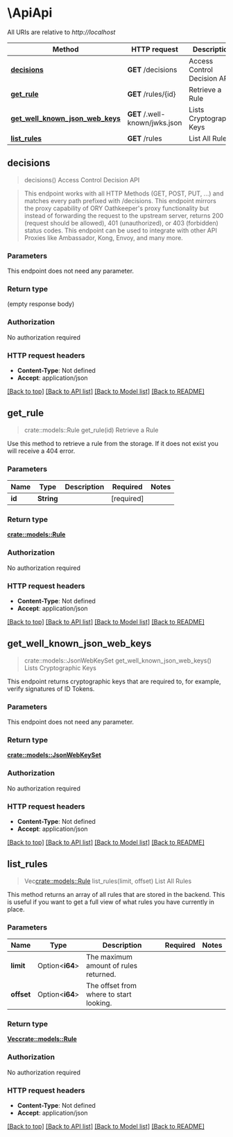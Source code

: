 # \ApiApi

All URIs are relative to *http://localhost*

Method | HTTP request | Description
------------- | ------------- | -------------
[**decisions**](ApiApi.md#decisions) | **GET** /decisions | Access Control Decision API
[**get_rule**](ApiApi.md#get_rule) | **GET** /rules/{id} | Retrieve a Rule
[**get_well_known_json_web_keys**](ApiApi.md#get_well_known_json_web_keys) | **GET** /.well-known/jwks.json | Lists Cryptographic Keys
[**list_rules**](ApiApi.md#list_rules) | **GET** /rules | List All Rules



## decisions

> decisions()
Access Control Decision API

> This endpoint works with all HTTP Methods (GET, POST, PUT, ...) and matches every path prefixed with /decisions.  This endpoint mirrors the proxy capability of ORY Oathkeeper's proxy functionality but instead of forwarding the request to the upstream server, returns 200 (request should be allowed), 401 (unauthorized), or 403 (forbidden) status codes. This endpoint can be used to integrate with other API Proxies like Ambassador, Kong, Envoy, and many more.

### Parameters

This endpoint does not need any parameter.

### Return type

 (empty response body)

### Authorization

No authorization required

### HTTP request headers

- **Content-Type**: Not defined
- **Accept**: application/json

[[Back to top]](#) [[Back to API list]](../README.md#documentation-for-api-endpoints) [[Back to Model list]](../README.md#documentation-for-models) [[Back to README]](../README.md)


## get_rule

> crate::models::Rule get_rule(id)
Retrieve a Rule

Use this method to retrieve a rule from the storage. If it does not exist you will receive a 404 error.

### Parameters


Name | Type | Description  | Required | Notes
------------- | ------------- | ------------- | ------------- | -------------
**id** | **String** |  | [required] |

### Return type

[**crate::models::Rule**](rule.md)

### Authorization

No authorization required

### HTTP request headers

- **Content-Type**: Not defined
- **Accept**: application/json

[[Back to top]](#) [[Back to API list]](../README.md#documentation-for-api-endpoints) [[Back to Model list]](../README.md#documentation-for-models) [[Back to README]](../README.md)


## get_well_known_json_web_keys

> crate::models::JsonWebKeySet get_well_known_json_web_keys()
Lists Cryptographic Keys

This endpoint returns cryptographic keys that are required to, for example, verify signatures of ID Tokens.

### Parameters

This endpoint does not need any parameter.

### Return type

[**crate::models::JsonWebKeySet**](jsonWebKeySet.md)

### Authorization

No authorization required

### HTTP request headers

- **Content-Type**: Not defined
- **Accept**: application/json

[[Back to top]](#) [[Back to API list]](../README.md#documentation-for-api-endpoints) [[Back to Model list]](../README.md#documentation-for-models) [[Back to README]](../README.md)


## list_rules

> Vec<crate::models::Rule> list_rules(limit, offset)
List All Rules

This method returns an array of all rules that are stored in the backend. This is useful if you want to get a full view of what rules you have currently in place.

### Parameters


Name | Type | Description  | Required | Notes
------------- | ------------- | ------------- | ------------- | -------------
**limit** | Option<**i64**> | The maximum amount of rules returned. |  |
**offset** | Option<**i64**> | The offset from where to start looking. |  |

### Return type

[**Vec<crate::models::Rule>**](rule.md)

### Authorization

No authorization required

### HTTP request headers

- **Content-Type**: Not defined
- **Accept**: application/json

[[Back to top]](#) [[Back to API list]](../README.md#documentation-for-api-endpoints) [[Back to Model list]](../README.md#documentation-for-models) [[Back to README]](../README.md)

